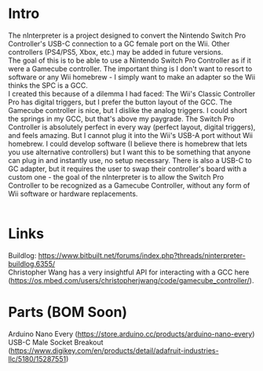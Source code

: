 # Intro
The nInterpreter is a project designed to convert the Nintendo Switch Pro Controller's USB-C connection to a GC female port on the Wii. Other controllers (PS4/PS5, Xbox, etc.) may be added in future versions.<br>
The goal of this is to be able to use a Nintendo Switch Pro Controller as if it were a Gamecube controller. The important thing is I don't want to resort to software or any Wii homebrew - I simply want to
make an adapter so the Wii thinks the SPC is a GCC.<br>
I created this because of a dilemma I had faced: The Wii's Classic Controller Pro has digital triggers, but I prefer the button layout of the GCC.  The Gamecube controller is nice, but I dislike the analog triggers.  I could short the springs in my GCC, but that's above my paygrade. The Switch Pro Controller is absolutely perfect in every way (perfect layout, digital triggers), and feels amazing. But I cannot plug it into the Wii's USB-A port without Wii homebrew. I could develop software (I believe there is homebrew that lets you use alternative controllers) but I want this to be something that anyone can plug in and instantly use, no setup necessary. There is also a USB-C to GC adapter, but it requires the user to swap their controller's board with a custom one - the goal of the nInterpreter is to allow the Switch Pro Controller to be recognized as a Gamecube Controller, without any form of Wii software or hardware replacements.<br><br>
# Links
Buildlog: https://www.bitbuilt.net/forums/index.php?threads/ninterpreter-buildlog.6355/
<br>
Christopher Wang has a very insightful API for interacting with a GCC here (https://os.mbed.com/users/christopherjwang/code/gamecube_controller/).
# Parts (BOM Soon)
Arduino Nano Every (https://store.arduino.cc/products/arduino-nano-every)
<br>
USB-C Male Socket Breakout (https://www.digikey.com/en/products/detail/adafruit-industries-llc/5180/15287551)
